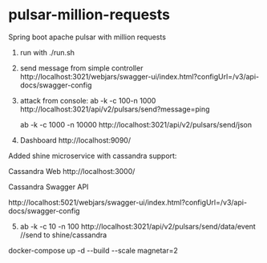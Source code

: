 # pulsar-million-requests
Spring boot apache pulsar with million requests

1. run with ./run.sh
2. send message from simple controller http://localhost:3021/webjars/swagger-ui/index.html?configUrl=/v3/api-docs/swagger-config
3. attack from console: ab -k -c 100-n 1000 http://localhost:3021/api/v2/pulsars/send?message=ping

   ab -k -c 1000 -n 10000 http://localhost:3021/api/v2/pulsars/send/json
4. Dashboard http://localhost:9090/

Added shine microservice with cassandra support:

Cassandra Web
http://localhost:3000/

Cassandra Swagger API

http://localhost:5021/webjars/swagger-ui/index.html?configUrl=/v3/api-docs/swagger-config

5. ab -k -c 10 -n 100 http://localhost:3021/api/v2/pulsars/send/data/event //send to shine/cassandra


docker-compose up -d --build --scale magnetar=2